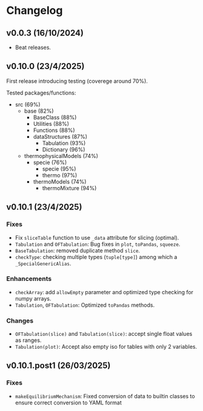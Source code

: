 # Changelog

## v0.0.3 (16/10/2024)

- Beat releases.

## v0.10.0 (23/4/2025)
First release introducing testing (coverege around 70%).

Tested packages/functions:
- src (69%)
  - base (82%)
      - BaseClass (88%)
      - Utilities (88%)
      - Functions (88%)
      - dataStructures (87%)
        - Tabulation (93%)
        - Dictionary (96%)
  - thermophysicalModels (74%)
    - specie (76%)
      - specie (95%)
      - thermo (97%)
    - thermoModels (74%)
      - thermoMixture (94%)

## v0.10.1 (23/4/2025)

### Fixes
- Fix `sliceTable` function to use `_data` attribute for slicing (optimal).
- `Tabulation` and `OFTabulation`: Bug fixes in `plot`, `toPandas`, `squeeze`.
- `BaseTabulation`: removed duplicate method `slice`.
- `checkType`: checking multiple types (`tuple[type]`) among which a `_SpecialGenericAlias`.

### Enhancements
- `checkArray`: add `allowEmpty` parameter and optimized type checking for numpy arrays.
- `Tabulation`, `OFTabulation`: Optimized `toPandas` methods.

### Changes
- `OFTabulation(slice)` and `Tabulation(slice)`: accept single float values as ranges.
- `Tabulation(plot)`: Accept also empty iso for tables with only 2 variables.

## v0.10.1.post1 (26/03/2025)

### Fixes
- `makeEquilibriumMechanism`: Fixed conversion of data to builtin classes to ensure correct conversion to YAML format